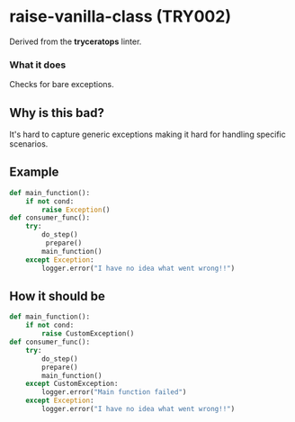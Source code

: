 # raise-vanilla-class (TRY002)
Derived from the **tryceratops** linter.

### What it does
Checks for bare exceptions.

## Why is this bad?
It's hard to capture generic exceptions making it hard for handling specific scenarios.

## Example
```py
def main_function():
    if not cond:
        raise Exception()
def consumer_func():
    try:
        do_step()
         prepare()
        main_function()
    except Exception:
        logger.error("I have no idea what went wrong!!")
```

## How it should be
```py
def main_function():
    if not cond:
        raise CustomException()
def consumer_func():
    try:
        do_step()
        prepare()
        main_function()
    except CustomException:
        logger.error("Main function failed")
    except Exception:
        logger.error("I have no idea what went wrong!!")
```
